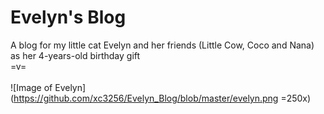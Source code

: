 # Evelyn's Blog
A blog for my little cat Evelyn and her friends (Little Cow, Coco and Nana) as her 4-years-old birthday gift  <br/>
=v=  <br/><br/>
![Image of Evelyn](https://github.com/xc3256/Evelyn_Blog/blob/master/evelyn.png =250x)
